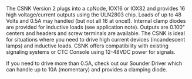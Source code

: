 The CSNK Version 2 plugs into a cpNode, IOX16 or IOX32 and provides 16 high voltage/current outputs using the ULN2803 chip.  Loads of up to 48 Volts and 0.5A may 
handled (but not all 16 at once!).  Internal clamp diodes are provided for inductive loads (see application note).  Outputs are 0.100" centers and headers and screw
terminals are available.  The CSNK is ideal for situations where you need to drive high current devices (incandescent lamps) and inductive loads.  CSNK offers
compatibility with existing signaling systems or CTC Console using 12-48VDC power for signals.

If you need to drive more than 0.5A, check out our Sounder Driver which can handle up to 10A (momentary) and provides a clamping diode.
